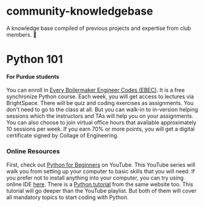 # community-knowledgebase

A knowledge base compiled of previous projects and expertise from club members. 🌱

# Python 101

#### For Purdue students

You can enroll in [Every Boilermaker Engineer Codes (EBEC)](https://engineering.purdue.edu/Engr/Academics/Undergraduate/ebec).
It is a free synchronize Python course.
Each week, you will get access to lectures via BrightSpace.
There will be quiz and coding exercises as assignments.
You don't need to go to the class at all.
But you can walk-in to in-version helping sessions which the instructors and TAs will help you on your assignments.
You can also choose to join virtual office hours that available approximately 10 sessions per week.
If you earn 70% or more points, you will get a digital certificate signed by Collage of Engineering.

### Online Resources

First, check out [Python for Beginners](https://www.youtube.com/playlist?list=PLlrxD0HtieHhS8VzuMCfQD4uJ9yne1mE6) on YouTube.
This YouTube series will walk you from setting up your computer to basic skills that you will need.
If you prefer not to install anything into your computer, you can try using online IDE [here](https://www.programiz.com/python-programming/online-compiler/).
There is a [Python tutorial](https://www.programiz.com/python-programming/guide) from the same website too.
This tutorial will go deeper than the YouTube playlist.
But both of them will cover all mandatory topics to start coding with Python.
